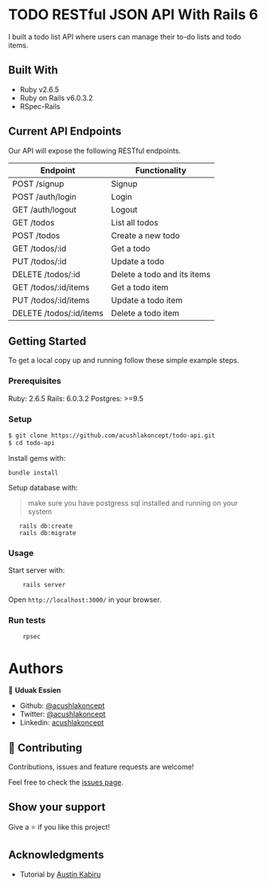 # TODO RESTful JSON API With Rails 6

I built a todo list API where users can manage their to-do lists and todo items.

## Built With

- Ruby v2.6.5
- Ruby on Rails v6.0.3.2
- RSpec-Rails

## Current API Endpoints

Our API will expose the following RESTful endpoints.

| Endpoint                | Functionality                |
|-------------------------|------------------------------|
| POST /signup            | Signup                       |
| POST /auth/login        | Login                        |
| GET /auth/logout        | Logout                       |
| GET /todos              | List all todos               |
| POST /todos             | Create a new todo            |
| GET /todos/:id          | Get a todo                   |
| PUT /todos/:id          | Update a todo                |
| DELETE /todos/:id       | Delete a todo and its items  |
| GET /todos/:id/items    | Get a todo item              |
| PUT /todos/:id/items    | Update a todo item           |
| DELETE /todos/:id/items | Delete a todo item           |



## Getting Started

To get a local copy up and running follow these simple example steps.

### Prerequisites

Ruby: 2.6.5
Rails: 6.0.3.2
Postgres: >=9.5

### Setup

~~~bash
$ git clone https://github.com/acushlakoncept/todo-api.git
$ cd todo-api
~~~

Install gems with:

```
bundle install
```

Setup database with:

> make sure you have postgress sql installed and running on your system

```
   rails db:create
   rails db:migrate
```

### Usage

Start server with:

```
    rails server
```

Open `http://localhost:3000/` in your browser.

### Run tests

```
    rpsec 
```

# Authors

👤 **Uduak Essien**

- Github: [@acushlakoncept](https://github.com/acushlakoncept/)
- Twitter: [@acushlakoncept](https://twitter.com/acushlakoncept)
- Linkedin: [acushlakoncept](https://www.linkedin.com/in/acushlakoncept/)


## 🤝 Contributing

Contributions, issues and feature requests are welcome!

Feel free to check the [issues page](issues/).

## Show your support

Give a ⭐️ if you like this project!

## Acknowledgments

- Tutorial by [Austin Kabiru](https://www.digitalocean.com/community/tutorials/build-a-restful-json-api-with-rails-5-part-one)
